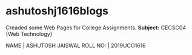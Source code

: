 # ashutoshj1616blogs
Creaded some Web Pages for College Assignments.
**Subject:** CECSC04 {Web Technology}

NAME | ASHUTOSH JAISWAL
ROLL NO: | 2019UCO1616

